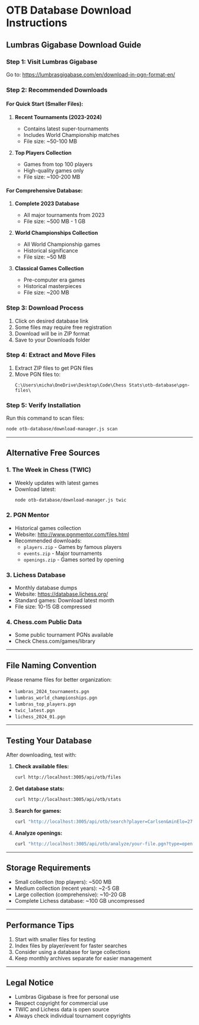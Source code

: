 # OTB Database Download Instructions

## Lumbras Gigabase Download Guide

### Step 1: Visit Lumbras Gigabase
Go to: https://lumbrasgigabase.com/en/download-in-pgn-format-en/

### Step 2: Recommended Downloads

#### For Quick Start (Smaller Files):
1. **Recent Tournaments (2023-2024)**
   - Contains latest super-tournaments
   - Includes World Championship matches
   - File size: ~50-100 MB

2. **Top Players Collection**
   - Games from top 100 players
   - High-quality games only
   - File size: ~100-200 MB

#### For Comprehensive Database:
1. **Complete 2023 Database**
   - All major tournaments from 2023
   - File size: ~500 MB - 1 GB

2. **World Championships Collection**
   - All World Championship games
   - Historical significance
   - File size: ~50 MB

3. **Classical Games Collection**
   - Pre-computer era games
   - Historical masterpieces
   - File size: ~200 MB

### Step 3: Download Process
1. Click on desired database link
2. Some files may require free registration
3. Download will be in ZIP format
4. Save to your Downloads folder

### Step 4: Extract and Move Files
1. Extract ZIP files to get PGN files
2. Move PGN files to:
   ```
   C:\Users\micha\OneDrive\Desktop\Code\Chess Stats\otb-database\pgn-files\
   ```

### Step 5: Verify Installation
Run this command to scan files:
```bash
node otb-database/download-manager.js scan
```

---

## Alternative Free Sources

### 1. The Week in Chess (TWIC)
- Weekly updates with latest games
- Download latest: 
  ```bash
  node otb-database/download-manager.js twic
  ```

### 2. PGN Mentor
- Historical games collection
- Website: http://www.pgnmentor.com/files.html
- Recommended downloads:
  - `players.zip` - Games by famous players
  - `events.zip` - Major tournaments
  - `openings.zip` - Games sorted by opening

### 3. Lichess Database
- Monthly database dumps
- Website: https://database.lichess.org/
- Standard games: Download latest month
- File size: 10-15 GB compressed

### 4. Chess.com Public Data
- Some public tournament PGNs available
- Check Chess.com/games/library

---

## File Naming Convention

Please rename files for better organization:
- `lumbras_2024_tournaments.pgn`
- `lumbras_world_championships.pgn`
- `lumbras_top_players.pgn`
- `twic_latest.pgn`
- `lichess_2024_01.pgn`

---

## Testing Your Database

After downloading, test with:

1. **Check available files:**
   ```bash
   curl http://localhost:3005/api/otb/files
   ```

2. **Get database stats:**
   ```bash
   curl http://localhost:3005/api/otb/stats
   ```

3. **Search for games:**
   ```bash
   curl "http://localhost:3005/api/otb/search?player=Carlsen&minElo=2700"
   ```

4. **Analyze openings:**
   ```bash
   curl "http://localhost:3005/api/otb/analyze/your-file.pgn?type=openings"
   ```

---

## Storage Requirements

- Small collection (top players): ~500 MB
- Medium collection (recent years): ~2-5 GB  
- Large collection (comprehensive): ~10-20 GB
- Complete Lichess database: ~100 GB uncompressed

---

## Performance Tips

1. Start with smaller files for testing
2. Index files by player/event for faster searches
3. Consider using a database for large collections
4. Keep monthly archives separate for easier management

---

## Legal Notice

- Lumbras Gigabase is free for personal use
- Respect copyright for commercial use
- TWIC and Lichess data is open source
- Always check individual tournament copyrights